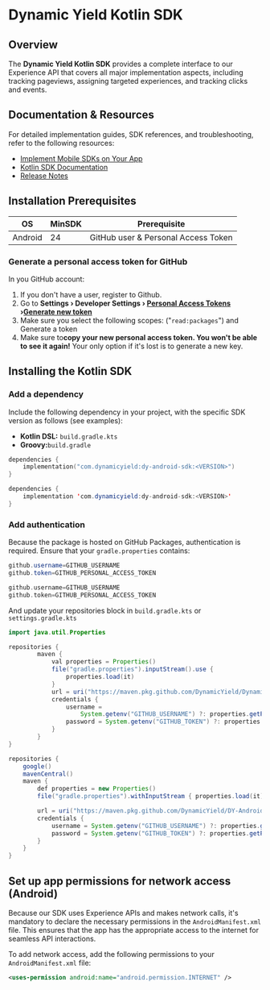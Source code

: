 # Dynamic Yield Kotlin SDK

## Overview

The **Dynamic Yield Kotlin SDK**  provides a complete interface to our Experience API that covers all major implementation aspects, including tracking pageviews, assigning targeted experiences, and tracking clicks and events.

## Documentation & Resources

For detailed implementation guides, SDK references, and troubleshooting, refer to the following resources:

- [Implement Mobile SDKs on Your App](https://dy.dev/docs/implement-mobile-sdk)
- [Kotlin SDK Documentation](https://dy.dev/docs/kotlin)
- [Release Notes](https://github.com/DynamicYield/Dynamic-Yield-Mobile-SDK-Kotlin/releases)

## Installation Prerequisites

| OS      | MinSDK | Prerequisite                        |
| ------- | ------ | ----------------------------------- |
| Android | 24     | GitHub user & Personal Access Token |

### Generate a personal access token for GitHub

In you GitHub account:

1. If you don't have a user, register to Github.
2. Go to **Settings › Developer Settings › [Personal Access Tokens](https://docs.github.com/en/authentication/keeping-your-account-and-data-secure/managing-your-personal-access-tokens#creating-a-personal-access-token-classic) ›[Generate new token](https://github.com/settings/tokens)**
3. Make sure you select the following scopes: ("`read:packages`") and Generate a token
4. Make sure to**copy your new personal access token. You won't be able to see it again!** Your only option if it's lost is to generate a new key.

## Installing the Kotlin SDK

### Add a dependency

Include the following dependency in your project, with the specific SDK version as follows (see examples):

- **Kotlin DSL:**  `build.gradle.kts`
- **Groovy:**`build.gradle`

```kotlin
dependencies {
    implementation("com.dynamicyield:dy-android-sdk:<VERSION>")
}
```

```java Groovy
dependencies {
    implementation 'com.dynamicyield:dy-android-sdk:<VERSION>'
}
```

### Add authentication

Because the package is hosted on GitHub Packages, authentication is required. Ensure that your `gradle.properties` contains:

```java Kotlin
github.username=GITHUB_USERNAME
github.token=GITHUB_PERSONAL_ACCESS_TOKEN
```

```groovy Groovy
github.username=GITHUB_USERNAME
github.token=GITHUB_PERSONAL_ACCESS_TOKEN
```

And update your repositories block in `build.gradle.kts` or `settings.gradle.kts`

```java Kotlin
import java.util.Properties

repositories {
        maven {
            val properties = Properties()
            file("gradle.properties").inputStream().use {
                properties.load(it)
            }
            url = uri("https://maven.pkg.github.com/DynamicYield/Dynamic-Yield-Mobile-SDK-Kotlin")
            credentials {
                username =
                    System.getenv("GITHUB_USERNAME") ?: properties.getProperty("github.username")
                password = System.getenv("GITHUB_TOKEN") ?: properties.getProperty("github.token")
            }
        }
}
```

```java Groovy
repositories {
    google()
    mavenCentral()
    maven {
        def properties = new Properties()
        file("gradle.properties").withInputStream { properties.load(it) }

        url = uri("https://maven.pkg.github.com/DynamicYield/DY-Android-SDK")
        credentials {
            username = System.getenv("GITHUB_USERNAME") ?: properties.getProperty("github.username")
            password = System.getenv("GITHUB_TOKEN") ?: properties.getProperty("github.token")
        }
    }
}
```

## Set up app permissions for network access (Android)

Because our SDK uses Experience APIs and makes network calls, it's mandatory to declare the necessary permissions in the `AndroidManifest.xml` file. This ensures that the app has the appropriate access to the internet for seamless API interactions.

To add network access, add the following permissions to your `AndroidManifest.xml` file:

```xml
<uses-permission android:name="android.permission.INTERNET" />
```

